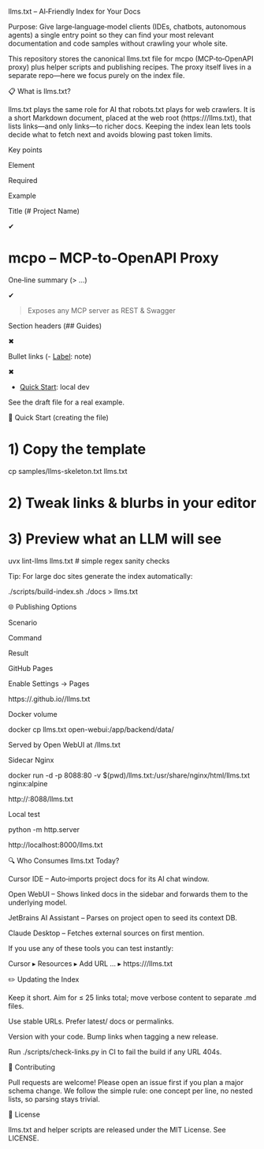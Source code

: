 llms.txt – AI‑Friendly Index for Your Docs

Purpose: Give large‑language‑model clients (IDEs, chatbots, autonomous agents) a single entry point so they can find your most relevant documentation and code samples without crawling your whole site.

This repository stores the canonical llms.txt file for mcpo (MCP‑to‑OpenAPI proxy) plus helper scripts and publishing recipes. The proxy itself lives in a separate repo—here we focus purely on the index file.

📋 What is llms.txt?

llms.txt plays the same role for AI that robots.txt plays for web crawlers. It is a short Markdown document, placed at the web root (https://<host>/llms.txt), that lists links—and only links—to richer docs. Keeping the index lean lets tools decide what to fetch next and avoids blowing past token limits.

Key points

Element

Required

Example

Title (# Project Name)

✔

# mcpo – MCP‑to‑OpenAPI Proxy

One‑line summary (> …)

✔

> Exposes any MCP server as REST & Swagger

Section headers (## Guides)

✖



Bullet links (- [Label](URL): note)

✖

- [Quick Start](README.md): local dev

See the draft file for a real example.

🚀 Quick Start (creating the file)

# 1) Copy the template
cp samples/llms-skeleton.txt llms.txt

# 2) Tweak links & blurbs in your editor

# 3) Preview what an LLM will see
uvx lint-llms llms.txt   # simple regex sanity checks

Tip: For large doc sites generate the index automatically:

./scripts/build-index.sh ./docs > llms.txt

🌐 Publishing Options

Scenario

Command

Result

GitHub Pages

Enable Settings → Pages

https://<user>.github.io/<repo>/llms.txt

Docker volume

docker cp llms.txt open-webui:/app/backend/data/

Served by Open WebUI at /llms.txt

Sidecar Nginx

docker run -d -p 8088:80 -v $(pwd)/llms.txt:/usr/share/nginx/html/llms.txt nginx:alpine

http://<host>:8088/llms.txt

Local test

python -m http.server

http://localhost:8000/llms.txt

🔍 Who Consumes llms.txt Today?

Cursor IDE – Auto‑imports project docs for its AI chat window.

Open WebUI – Shows linked docs in the sidebar and forwards them to the underlying model.

JetBrains AI Assistant – Parses on project open to seed its context DB.

Claude Desktop – Fetches external sources on first mention.

If you use any of these tools you can test instantly:

Cursor ▸ Resources ▸ Add URL … ▸ https://<host>/llms.txt

✏️ Updating the Index

Keep it short. Aim for ≤ 25 links total; move verbose content to separate .md files.

Use stable URLs. Prefer latest/ docs or permalinks.

Version with your code. Bump links when tagging a new release.

Run ./scripts/check-links.py in CI to fail the build if any URL 404s.

🤝 Contributing

Pull requests are welcome! Please open an issue first if you plan a major schema change. We follow the simple rule: one concept per line, no nested lists, so parsing stays trivial.

📄 License

llms.txt and helper scripts are released under the MIT License. See LICENSE.

